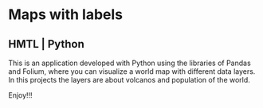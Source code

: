 # Maps with labels
## HMTL | Python

This is an application developed with Python using the libraries of Pandas and Folium, where you can visualize a world map with different data layers.
In this projects the layers are about volcanos and population of the world.

Enjoy!!!
